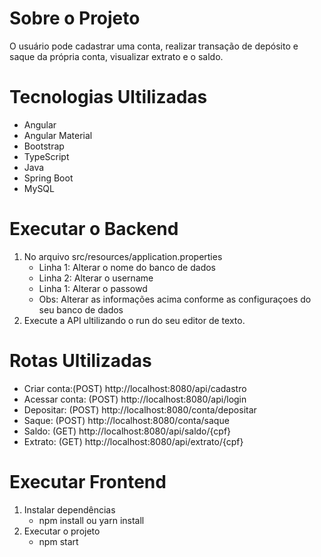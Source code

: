 # Sobre o Projeto

O usuário pode cadastrar uma conta, realizar transação de depósito e saque da própria conta, visualizar extrato e o saldo.

# Tecnologias Ultilizadas

+ Angular
+ Angular Material
+ Bootstrap
+ TypeScript
+ Java 
+ Spring Boot
+ MySQL

# Executar o Backend

1. No arquivo src/resources/application.properties
    - Linha 1: Alterar o nome do banco de dados
    - Linha 2: Alterar o username
    - Linha 1: Alterar o passowd
    - Obs: Alterar as informações acima conforme as configuraçoes do seu banco de dados
2. Execute a API ultilizando o run do seu editor de texto.

# Rotas Ultilizadas

+ Criar conta:(POST) http://localhost:8080/api/cadastro
+ Acessar conta: (POST) http://localhost:8080/api/login
+ Depositar: (POST) http://localhost:8080/conta/depositar
+ Saque: (POST) http://localhost:8080/conta/saque
+ Saldo: (GET) http://localhost:8080/api/saldo/{cpf}
+ Extrato: (GET) http://localhost:8080/api/extrato/{cpf}

# Executar Frontend

1. Instalar dependências
    - npm install ou yarn install
2. Executar o projeto
    - npm start
